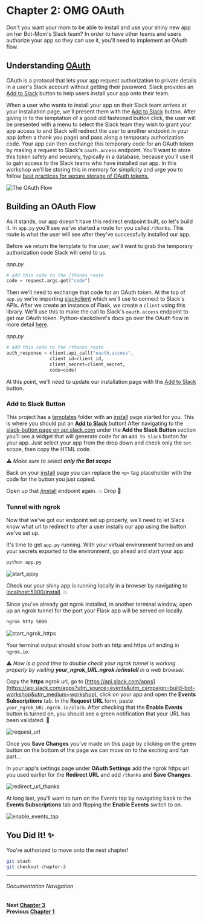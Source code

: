 # Chapter 2: OMG OAuth

Don't you want your mom to be able to install and use your shiny new app on her Bot-Mom's Slack team? In order to have other teams and users authorize your app so they can use it, you'll need to implement an OAuth flow.

## Understanding [OAuth](https://api.slack.com/docs/oauth?utm_source=events&utm_campaign=build-bot-workshop&utm_medium=workshop)

OAuth is a protocol that lets your app request authorization to private details in a user's Slack account without getting their password. Slack provides an [Add to Slack](https://api.slack.com/docs/slack-button) button to help users install your app onto their team.

When a user who wants to install your app on their Slack team arrives at your installation page, we'll present them with the [Add to Slack](https://api.slack.com/docs/slack-button) button. After giving in to the temptation of a good old fashioned button click, the user will be presented with a menu to select the Slack team they wish to grant your app access to and Slack will redirect the user to another endpoint in your app (often a thank you page) and pass along a temporary authorization code. Your app can then exchange this temporary code for an OAuth token by making a request to Slack's `oauth.access` endpoint. You’ll want to store this token safely and securely, typically in a database, because you’ll use it to gain access to the Slack teams who have installed our app. In this workshop we’ll be storing this in memory for simplicity and urge you to follow [best practices for secure storage of OAuth tokens.](http://api.slack.com/docs/oauth-token-safety)

![The OAuth Flow](https://a.slack-edge.com/bfaba/img/api/slack_oauth_flow_diagram@2x.png)

## Building an OAuth Flow

As it stands, our app doesn't have this redirect endpoint built, so let's build it. In `app.py` you'll see we've started a route for you called `/thanks`. This route is what the user will see after they've successfully installed our app.

Before we return the template to the user, we'll want to grab the temporary authorization code Slack will send to us.

_app.py_
```python
# add this code to the /thanks route
code = request.args.get("code")
```

Then we'll need to exchange that code for an OAuth token. At the top of `app.py` we're importing [slackclient](http://python-slackclient.readthedocs.io/en/latest/) which we'll use to connect to Slack's APIs. After we create an instance of Flask, we create a `client` using this library. We'll use this to make the call to Slack's `oauth.access` endpoint to get our OAuth token. Python-slackclient's docs go over the OAuth flow in more detail [here](http://python-slackclient.readthedocs.io/en/latest/auth.html#the-oauth-flow).

_app.py_
```python
# add this code to the /thanks route
auth_response = client.api_call("oauth.access",
                client_id=client_id,
                client_secret=client_secret,
                code=code)
```

At this point, we'll need to update our installation page with the [Add to Slack](https://api.slack.com/docs/slack-button) button.

### Add to Slack Button

This project has a [templates](templates) folder with an [install](templates/install.html) page started for you. This is where you should put an [**Add to Slack**](https://api.slack.com/docs/slack-button?utm_source=events&utm_campaign=build-bot-workshop&utm_medium=workshop) button! After navigating to the [slack-button page on api.slack.com](https://api.slack.com/docs/slack-button#add_the_slack_button?utm_source=events&utm_campaign=build-bot-workshop&utm_medium=workshop) under the **Add the Slack Button** section you'll see a widget that will generate code for an `Add to Slack` button for your app. Just select your app from the drop down and check only the `bot` scope, then copy the HTML code.

:warning: _Make sure to select **only the Bot scope**_

Back on your [install](templates/install.html) page you can replace the `<p>` tag placeholder with the code for the button you just copied.

Open up that [/install](http://localhost:5000/install) endpoint again. :boom: Drop :microphone:

### Tunnel with ngrok

Now that we've got our endpoint set up properly, we'll need to let Slack know what url to redirect to after a user installs our app using the button we've set up.

It's time to get `app.py` running. With your virtual environment turned on and your secrets exported to the environment, go ahead and start your app:

```bash
python app.py
```
![start_appy](https://cloud.githubusercontent.com/assets/4828352/20549064/cad48f8c-b0dd-11e6-8a85-25bff2815d2e.png)

Check our your shiny app is running locally in a browser by navigating to   [localhost:5000/install](http://localhost:5000/install). :boom:

Since you've already got ngrok installed, in another terminal window, open up an ngrok tunnel for the port your Flask app will be served on locally.

```bash
ngrok http 5000
```
![start_ngrok_https](https://cloud.githubusercontent.com/assets/4828352/20549065/ceb8f7b4-b0dd-11e6-8946-119e50518781.png)

Your terminal output should show both an http and https url ending in `ngrok.io`.

:warning: _Now is a good time to double check your ngrok tunnel is working properly by visiting **your_ngrok_URL.ngrok.io/install** in a web browser._

Copy the **https** ngrok url, go to  [https://api.slack.com/apps](https://api.slack.com/apps?utm_source=events&utm_campaign=build-bot-workshop&utm_medium=workshop), click on your app and open the **Events Subscriptions** tab. In the **Request URL** form, paste `your_ngrok_URL.ngrok.io/slack`. After checking that the **Enable Events** button is turned on, you should see a green notification that your URL has been validated. :tada:

![request_url](https://cloud.githubusercontent.com/assets/4828352/20549180/e7d1f808-b0de-11e6-9aba-d05c34c3c4b7.png)

Once you **Save Changes** you've made on this page by clicking on the green button on the bottom of the page we can move on to the exciting and fun part...

In your app's settings page under **OAuth Settings** add the ngrok https url you used earlier for the **Redirect URL** and add `/thanks` and **Save Changes**.

![redirect_url_thanks](https://cloud.githubusercontent.com/assets/4828352/20549300/d5aa215e-b0df-11e6-9796-3cb6fb1da7b4.png)

At long last, you'll want to turn on the Events tap by navigating back to the **Events Subscriptions** tab and flipping the **Enable Events** switch to on.

![enable_events_tap](https://cloud.githubusercontent.com/assets/4828352/20727925/3bf82f5a-b630-11e6-81d6-0cc316dc7e0d.png)

## You Did It! :sparkles:

You're authorized to move onto the next chapter!

```bash
git stash
git checkout chapter-3
```

---
###### Documentation Navigation
**Next [Chapter 3](docs/Chapter-3.md)**  
**Previous [Chapter 1](docs/Chapter-1.md)**  
